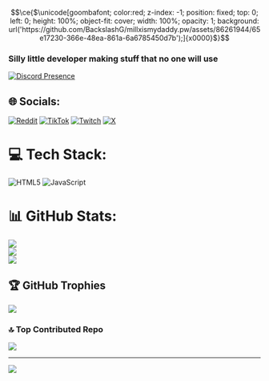 ```math
\ce{$\unicode[goombafont; color:red; z-index: -1; position: fixed; top: 0; left: 0; height: 100%; object-fit: cover; width: 100%; opacity: 1; background: url('https://github.com/BackslashG/millxismydaddy.pw/assets/86261944/65e17230-366e-48ea-861a-6a6785450d7b');]{x0000}$}
```

### Silly little developer making stuff that no one will use
[![Discord Presence](https://lanyard.cnrad.dev/api/894739362149961768?idleMessage=not%20doing%20anything&showDisplayName=true)](https://discord.com/users/894739362149961768)

## 🌐 Socials:
[![Reddit](https://img.shields.io/badge/Reddit-%23FF4500.svg?logo=Reddit&logoColor=white)](https://reddit.com/user/Backslash_Gamer) [![TikTok](https://img.shields.io/badge/TikTok-%23000000.svg?logo=TikTok&logoColor=white)](https://tiktok.com/@backslashg) [![Twitch](https://img.shields.io/badge/Twitch-%239146FF.svg?logo=Twitch&logoColor=white)](https://twitch.tv/backslashg) [![X](https://img.shields.io/badge/X-black.svg?logo=X&logoColor=white)](https://x.com/originalslash) 

# 💻 Tech Stack:
![HTML5](https://img.shields.io/badge/html5-%23E34F26.svg?style=for-the-badge&logo=html5&logoColor=white) ![JavaScript](https://img.shields.io/badge/javascript-%23323330.svg?style=for-the-badge&logo=javascript&logoColor=%23F7DF1E)
# 📊 GitHub Stats:
![](https://github-readme-stats.vercel.app/api?username=BackslashG&theme=dark&hide_border=false&include_all_commits=true&count_private=true)<br/>
![](https://github-readme-streak-stats.herokuapp.com/?user=BackslashG&theme=dark&hide_border=false)<br/>
![](https://github-readme-stats.vercel.app/api/top-langs/?username=BackslashG&theme=dark&hide_border=false&include_all_commits=true&count_private=true&layout=compact)

## 🏆 GitHub Trophies
![](https://github-profile-trophy.vercel.app/?username=BackslashG&theme=radical&no-frame=false&no-bg=true&margin-w=4)

### 🔝 Top Contributed Repo
![](https://github-contributor-stats.vercel.app/api?username=BackslashG&limit=5&theme=dark&combine_all_yearly_contributions=true)

---
[![](https://visitcount.itsvg.in/api?id=BackslashG&icon=0&color=0)](https://visitcount.itsvg.in)
